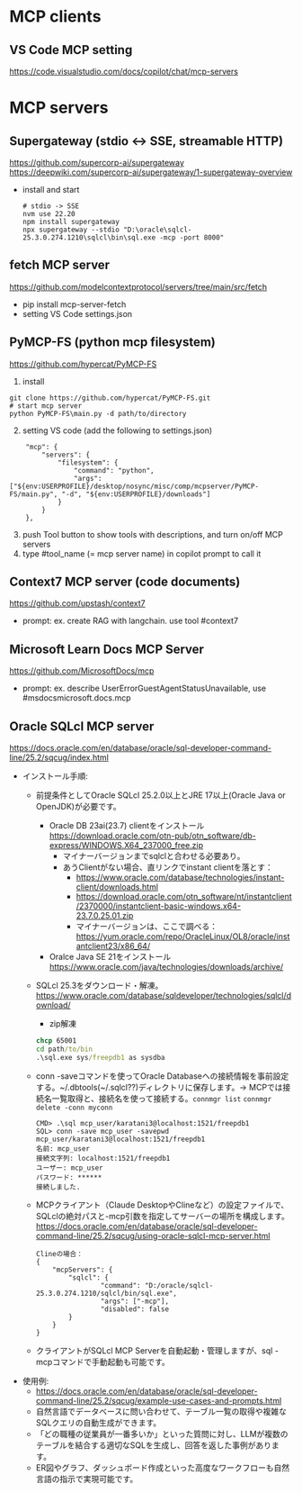 # MCP clients

## VS Code MCP setting
https://code.visualstudio.com/docs/copilot/chat/mcp-servers

# MCP servers

## Supergateway (stdio <-> SSE, streamable HTTP)
https://github.com/supercorp-ai/supergateway
https://deepwiki.com/supercorp-ai/supergateway/1-supergateway-overview

- install and start
    ```node
    # stdio -> SSE
    nvm use 22.20
    npm install supergateway
    npx supergateway --stdio "D:\oracle\sqlcl-25.3.0.274.1210\sqlcl\bin\sql.exe -mcp -port 8000"
    ```

## fetch MCP server
https://github.com/modelcontextprotocol/servers/tree/main/src/fetch

* pip install mcp-server-fetch
* setting VS Code settings.json

## PyMCP-FS (python mcp filesystem)
https://github.com/hypercat/PyMCP-FS

1. install
```
git clone https://github.com/hypercat/PyMCP-FS.git
# start mcp server
python PyMCP-FS\main.py -d path/to/directory
```
2. setting VS code (add the following to settings.json)
```
    "mcp": {
        "servers": {
            "filesystem": {
                "command": "python",
                "args": ["${env:USERPROFILE}/desktop/nosync/misc/comp/mcpserver/PyMCP-FS/main.py", "-d", "${env:USERPROFILE}/downloads"]
            }
        }
    },
```
3. push Tool button to show tools with descriptions, and turn on/off MCP servers
4. type #tool_name (= mcp server name) in copilot prompt to call it

## Context7 MCP server (code documents)
https://github.com/upstash/context7
* prompt: ex. create RAG with langchain. use tool #context7

## Microsoft Learn Docs MCP Server
https://github.com/MicrosoftDocs/mcp
* prompt: ex. describe UserErrorGuestAgentStatusUnavailable, use #msdocsmicrosoft.docs.mcp

## Oracle SQLcl MCP server
https://docs.oracle.com/en/database/oracle/sql-developer-command-line/25.2/sqcug/index.html
- インストール手順:
    -  前提条件としてOracle SQLcl 25.2.0以上とJRE 17以上(Oracle Java or OpenJDK)が必要です。
        - Oracle DB 23ai(23.7) clientをインストール　https://download.oracle.com/otn-pub/otn_software/db-express/WINDOWS.X64_237000_free.zip
            - マイナーバージョンまでsqlclと合わせる必要あり。
            - あうClientがない場合、直リンクでinstant clientを落とす：
                - https://www.oracle.com/database/technologies/instant-client/downloads.html
                - https://download.oracle.com/otn_software/nt/instantclient/2370000/instantclient-basic-windows.x64-23.7.0.25.01.zip
                - マイナーバージョンは、ここで調べる：https://yum.oracle.com/repo/OracleLinux/OL8/oracle/instantclient23/x86_64/
        - Oralce Java SE 21をインストール　https://www.oracle.com/java/technologies/downloads/archive/
    -  SQLcl 25.3をダウンロード・解凍。https://www.oracle.com/database/sqldeveloper/technologies/sqlcl/download/
        - zip解凍
        ```cmd
        chcp 65001
        cd path/to/bin
        .\sql.exe sys/freepdb1 as sysdba
        ```
    -  conn -saveコマンドを使ってOracle Databaseへの接続情報を事前設定する。~/.dbtools(~/.sqlcl??)ディレクトリに保存します。→ MCPでは接続名一覧取得と、接続名を使って接続する。`connmgr list` `connmgr delete -conn myconn`
        ```
        CMD> .\sql mcp_user/karatani3@localhost:1521/freepdb1
        SQL> conn -save mcp_user -savepwd mcp_user/karatani3@localhost:1521/freepdb1
        名前: mcp_user
        接続文字列: localhost:1521/freepdb1
        ユーザー: mcp_user
        パスワード: ******
        接続しました.
        ```
    
    -  MCPクライアント（Claude DesktopやClineなど）の設定ファイルで、SQLclの絶対パスと-mcp引数を指定してサーバーの場所を構成します。
    https://docs.oracle.com/en/database/oracle/sql-developer-command-line/25.2/sqcug/using-oracle-sqlcl-mcp-server.html

        ```
        Clineの場合：
        {
            "mcpServers": {
                "sqlcl": {
                        "command": "D:/oracle/sqlcl-25.3.0.274.1210/sqlcl/bin/sql.exe",
                        "args": ["-mcp"],
                        "disabled": false
                }    
            }
        }
        ```
    -  クライアントがSQLcl MCP Serverを自動起動・管理しますが、sql -mcpコマンドで手動起動も可能です。
- 使用例:
    - https://docs.oracle.com/en/database/oracle/sql-developer-command-line/25.2/sqcug/example-use-cases-and-prompts.html
    -  自然言語でデータベースに問い合わせて、テーブル一覧の取得や複雑なSQLクエリの自動生成ができます。
    -  「どの職種の従業員が一番多いか」といった質問に対し、LLMが複数のテーブルを結合する適切なSQLを生成し、回答を返した事例があります。
    -  ER図やグラフ、ダッシュボード作成といった高度なワークフローも自然言語の指示で実現可能です。
    